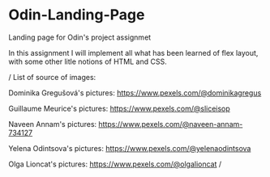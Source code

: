# Odin-Landing-Page
Landing page for Odin's project assignmet

In this assignment I will implement all what has been learned of flex layout, with some other litle notions of HTML and CSS.

/
List of source of images:

Dominika Gregušová's pictures:
https://www.pexels.com/@dominikagregus

Guillaume Meurice's pictures:
https://www.pexels.com/@sliceisop

Naveen Annam's pictures:
https://www.pexels.com/@naveen-annam-734127

Yelena Odintsova's pictures:
https://www.pexels.com/@yelenaodintsova

Olga Lioncat's pictures:
https://www.pexels.com/@olgalioncat
/